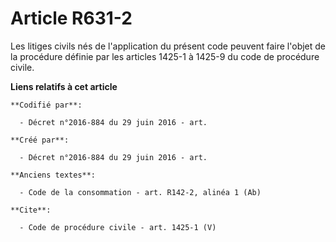 # Article R631-2

Les litiges civils nés de l'application du présent code peuvent faire l'objet de la procédure définie par les 
articles 1425-1 à 1425-9 du code de procédure civile.

**Liens relatifs à cet article**

	**Codifié par**:

	  - Décret n°2016-884 du 29 juin 2016 - art.

	**Créé par**:

	  - Décret n°2016-884 du 29 juin 2016 - art.

	**Anciens textes**:

	  - Code de la consommation - art. R142-2, alinéa 1 (Ab)

	**Cite**:

	  - Code de procédure civile - art. 1425-1 (V)
